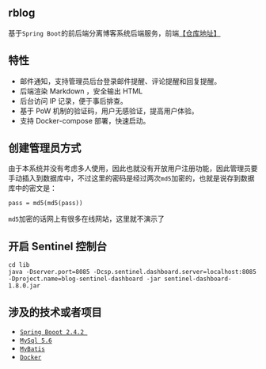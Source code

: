 ## rblog
基于`Spring Boot`的前后端分离博客系统后端服务，前端[【仓库地址】](https://github.com/YaleXin/rblogv2)

## 特性
- 邮件通知，支持管理员后台登录邮件提醒、评论提醒和回复提醒。
- 后端渲染 Markdown ，安全输出 HTML
- 后台访问 IP 记录，便于事后排查。
- 基于 PoW 机制的验证码，用户无感验证，提高用户体验。
- 支持 Docker-compose 部署，快速启动。


## 创建管理员方式
由于本系统并没有考虑多人使用，因此也就没有开放用户注册功能，因此管理员要手动插入到数据库中，不过这里的密码是经过两次`md5`加密的，也就是说存到数据库中的密文是：
```
pass = md5(md5(pass))
```
`md5`加密的话网上有很多在线网站，这里就不演示了

## 开启 Sentinel 控制台
```shell
cd lib
java -Dserver.port=8085 -Dcsp.sentinel.dashboard.server=localhost:8085 -Dproject.name=blog-sentinel-dashboard -jar sentinel-dashboard-1.8.0.jar
```
## 涉及的技术或者项目

- [`Spring Booot 2.4.2 `]( https://spring.io/projects/spring-boot )
- [`MySql 5.6`]( https://www.mysql.com/ )
- [`MyBatis`](https://mybatis.net.cn/)
- [`Docker`](https://www.docker.com/)